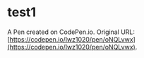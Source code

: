 # test1

A Pen created on CodePen.io. Original URL: [https://codepen.io/lwz1020/pen/oNQLvwx](https://codepen.io/lwz1020/pen/oNQLvwx).

